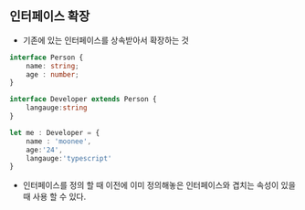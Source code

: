 ## 인터페이스 확장

- 기존에 있는 인터페이스를 상속받아서 확장하는 것

```typescript
interface Person {
    name: string;
    age : number;
}

interface Developer extends Person {
    langauge:string
}

let me : Developer = {
    name : 'moonee',
    age:'24',
    langauge:'typescript'
}
```

- 인터페이스를 정의 할 때 이전에 이미 정의해놓은 인터페이스와 겹치는 속성이 있을 때 사용 할 수 있다.